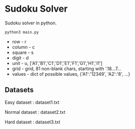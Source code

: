# Sudoku Solver
Sudoku solver in python.

<code>python3 main.py</code>

- row - r
- column - c
- square - s
- digit - d
- unit - u, ['A1','B1','C1','D1','E1','F1','G1','H1','I1']
- grid - grid, 81 non-blank chars, starting with '.18...7...
- values - dict of possible values, {'A1':'12349', 'A2':'8', ...}

## Datasets
Easy dataset : dataset1.txt

Normal dataset : dataset2.txt

Hard dataset : dataset3.txt